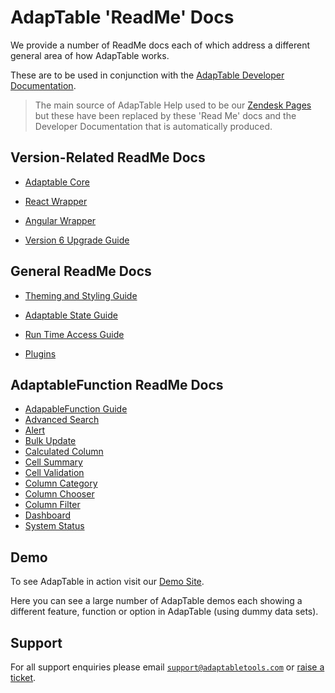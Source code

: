 # AdapTable 'ReadMe' Docs

We provide a number of ReadMe docs each of which address a different general area of how AdapTable works.

These are to be used in conjunction with the [AdapTable Developer Documentation](https://api.adaptabletools.com).

> The main source of AdapTable Help used to be our [Zendesk Pages](https://adaptabletools.zendesk.com/hc/en-us) but these have been replaced by these 'Read Me' docs and the Developer Documentation that is automatically produced.

## Version-Related ReadMe Docs
 
 - [Adaptable Core](../README.md)

 - [React Wrapper](../../../packages/adaptable-react-aggrid/README.md)
  
 - [Angular Wrapper](../../../packages/adaptable-ng-aggrid/README.md)
 
 - [Version 6 Upgrade Guide](./upgrade-guide.md)

 
## General ReadMe Docs
 
 - [Theming and Styling Guide](./adaptable-theming-guide.md)

 - [Adaptable State Guide](./adaptable-state-guide.md)

 - [Run Time Access Guide](./adaptable-runtime-access-guide.md)
 
 - [Plugins](../../../packages/plugins/README.md)
 

## AdaptableFunction ReadMe Docs

- [AdapableFunction Guide](./adaptable-functions-guide.md)
- [Advanced Search](./Functions/adavanced_search_function.md)
- [Alert](./Functions/alert_function.md)
- [Bulk Update](./Functions/bulk_update_function.md)
- [Calculated Column](./Functions/calculated_column_function.md)
- [Cell Summary](./Functions/cell_summary_function.md)          
- [Cell Validation](./Functions/cell_validation_function.md)    
- [Column Category](./Functions/column_category_function.md)   
- [Column Chooser](./Functions/column_chooser_function.md) 
- [Column Filter](./Functions/column_filter_function.md) 
- [Dashboard](./Functions/dashboard_function.md) 
- [System Status](./Functions/system_status_function.md) 


## Demo

To see AdapTable in action visit our [Demo Site](https://demo.adaptabletools.com).  

Here you can see a large number of AdapTable demos each showing a different feature, function or option in AdapTable (using dummy data sets).

## Support

For all support enquiries please email [`support@adaptabletools.com`](mailto:support@adaptabletools.com) or [raise a ticket](https://adaptabletools.zendesk.com/hc/en-us/requests/new).

